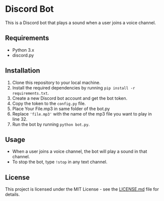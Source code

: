 # Discord Bot

This is a Discord bot that plays a sound when a user joins a voice channel.

## Requirements

- Python 3.x
- discord.py

## Installation

1. Clone this repository to your local machine.
2. Install the required dependencies by running `pip install -r requirements.txt`.
3. Create a new Discord bot account and get the bot token.
4. Copy the token to the `config.py` file.
5. Place Your File.mp3 in same folder of the bot.py
6. Replace `'file.mp3'` with the name of the mp3 file you want to play in line 32.
7. Run the bot by running `python bot.py`.

## Usage

- When a user joins a voice channel, the bot will play a sound in that channel.
- To stop the bot, type `!stop` in any text channel.

## License

This project is licensed under the MIT License - see the [LICENSE.md](LICENSE.md) file for details.
